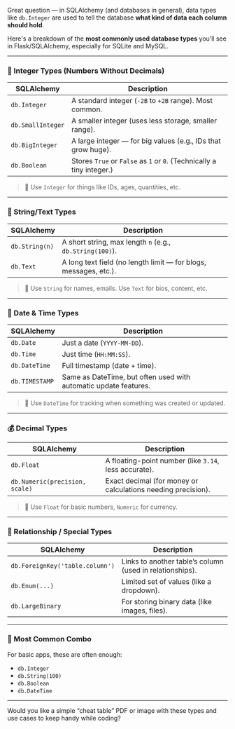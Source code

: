 Great question — in SQLAlchemy (and databases in general), data types like `db.Integer` are used to tell the database **what kind of data each column should hold**.

Here's a breakdown of the **most commonly used database types** you’ll see in Flask/SQLAlchemy, especially for SQLite and MySQL.

---

### 🔢 Integer Types (Numbers Without Decimals)

| SQLAlchemy        | Description                                                           |
| ----------------- | --------------------------------------------------------------------- |
| `db.Integer`      | A standard integer (`-2B` to `+2B` range). Most common.               |
| `db.SmallInteger` | A smaller integer (uses less storage, smaller range).                 |
| `db.BigInteger`   | A large integer — for big values (e.g., IDs that grow huge).          |
| `db.Boolean`      | Stores `True` or `False` as `1` or `0`. (Technically a tiny integer.) |

> 🧠 Use `Integer` for things like IDs, ages, quantities, etc.

---

### 🧾 String/Text Types

| SQLAlchemy     | Description                                                      |
| -------------- | ---------------------------------------------------------------- |
| `db.String(n)` | A short string, max length `n` (e.g., `db.String(100)`).         |
| `db.Text`      | A long text field (no length limit — for blogs, messages, etc.). |

> 🧠 Use `String` for names, emails. Use `Text` for bios, content, etc.

---

### 📅 Date & Time Types

| SQLAlchemy     | Description                                                      |
| -------------- | ---------------------------------------------------------------- |
| `db.Date`      | Just a date (`YYYY-MM-DD`).                                      |
| `db.Time`      | Just time (`HH:MM:SS`).                                          |
| `db.DateTime`  | Full timestamp (date + time).                                    |
| `db.TIMESTAMP` | Same as DateTime, but often used with automatic update features. |

> 🧠 Use `DateTime` for tracking when something was created or updated.

---

### 💰 Decimal Types

| SQLAlchemy                     | Description                                                  |
| ------------------------------ | ------------------------------------------------------------ |
| `db.Float`                     | A floating-point number (like `3.14`, less accurate).        |
| `db.Numeric(precision, scale)` | Exact decimal (for money or calculations needing precision). |

> 🧠 Use `Float` for basic numbers, `Numeric` for currency.

---

### 🔗 Relationship / Special Types

| SQLAlchemy                      | Description                                              |
| ------------------------------- | -------------------------------------------------------- |
| `db.ForeignKey('table.column')` | Links to another table’s column (used in relationships). |
| `db.Enum(...)`                  | Limited set of values (like a dropdown).                 |
| `db.LargeBinary`                | For storing binary data (like images, files).            |

---

### 🧠 Most Common Combo

For basic apps, these are often enough:

* `db.Integer`
* `db.String(100)`
* `db.Boolean`
* `db.DateTime`

---

Would you like a simple “cheat table” PDF or image with these types and use cases to keep handy while coding?
